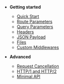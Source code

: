 * **Getting started**
    * [Quick Start](/getting-started/quick-start.md)
    * [Route Parameters](/getting-started/route-params.md)
    * [Query Parameters](/getting-started/query-params.md)
    * [Headers](/getting-started/headers.md)
    * [JSON Payload](/getting-started/json-payload.md)
    * [Files](/getting-started/files.md)
    * [Custom Middlewares](/getting-started/middlewares.md)

* **Advanced**
    * [Request Cancellation](/advanced/cancellation.md)
    * [HTTP/1 and HTTP/2](/advanced/http.md)
    * [Minimal API](/advanced/mini.md)